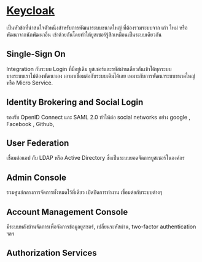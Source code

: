 # [Keycloak](https://www.keycloak.org/)

เป็นหัวข้อที่น่าสนใจตัวหนึ่งสำหรับการพัฒนาระบบขนาดใหญ่ ที่ต้องรวมระบบจาก เก่า ใหม่ หรือพัฒนาจากนักพัฒนาอื่น เข้าด้วยกันโดยทำให้ยูสเซอร์รู้สึกเหมือนเป็นระบบเดียวกัน

## Single-Sign On

Integration กับระบบ Login ที่มีอยู่เดิม ยูสเซอร์และรหัสผ่านเดียวกันเข้าได้ทุกระบบ  
บางระบบเราไม่ต้องพัฒนาเอง เอามาเชื่อมต่อกับระบบเดิมได้เลย เหมาะกับการพัฒนาระบบขนาดใหญ่ หรือ Micro Service.

## Identity Brokering and Social Login

รองรับ OpenID Connect และ SAML 2.0 ทำให้ต่อ social networks อย่าง google , Facebook , Github, 

## User Federation

เชื่อมต่อแอป กับ LDAP หรือ Active Directory ซึ่งเป็นระบบยอดจัดการยูสเซอร์ในองค์กร 

## Admin Console

รวมศูนย์กลางการจัดการทั้งหมดไว้ที่เดียว เปิดปิดการทำงาน เชื่อมต่อกับระบบต่างๆ

## Account Management Console

มีระบบหลังบ้านจัดการเพื่อจัดการข้อมูลยูสซอร์, เปลี่ยนระหัสผ่าน, two-factor authentication ฯลฯ 

## Authorization Services

